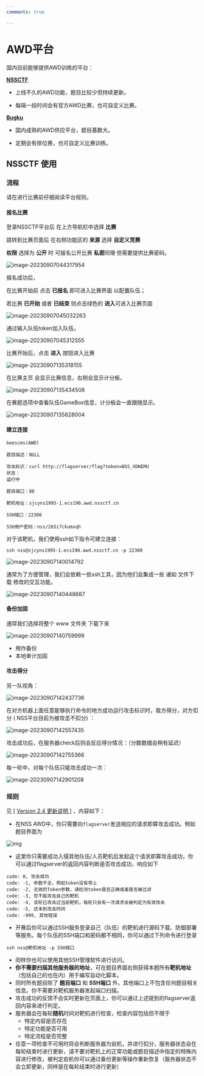 ```yaml
---
comments: true

---
```

# AWD平台

国内目前能够提供AWD训练的平台：

**[NSSCTF](https://www.nssctf.cn/)**

- 上线不久的AWD功能，题目比较少但持续更新。

- 每隔一段时间会有官方AWD比赛，也可自定义比赛。

**[Bugku](https://ctf.bugku.com/)**

- 国内成熟的AWD供应平台，题目基数大。

- 定期会有排位赛，也可自定义比赛训练。



## NSSCTF 使用

### 流程

请在进行比赛前仔细阅读平台规则。

#### 报名比赛

登录NSSCTP平台后 在上方导航栏中选择 **比赛**

跳转到比赛页面后 在右侧功能区的 **来源** 选择 **自定义竞赛**

**权限** 选择为 **公开** 时 可报名公开比赛 **私密**同理 但需要提供比赛密码。

![image-20230907044317954](./awd_platform.assets/image-20230907044317954.png)

报名成功后，

在比赛开始前 点击 **已报名** 即可进入比赛界面 以配置队伍；

若比赛 **已开始** 或者 **已结束** 则点击绿色的 **进入**可进入比赛页面

![image-20230907045032263](./awd_platform.assets/image-20230907045032263.png)

通过输入队伍token加入队伍。

![image-20230907045312555](./awd_platform.assets/image-20230907045312555.png)

比赛开始后，点击 **进入** 按钮进入比赛

![image-20230907135318155](./awd_platform.assets/image-20230907135318155.png)

在比赛主页 会显示比赛信息，右侧会显示计分板。

![image-20230907135434508](./awd_platform.assets/image-20230907135434508.png)

在赛题选项中查看队伍GameBox信息，计分板会一直跟随显示。

![image-20230907135628004](./awd_platform.assets/image-20230907135628004.png)

#### 建立连接

```
beescms(AWD)

题目描述：NULL

攻击标识：curl http://flagserver/flag?token=NSS_XDNEMU
状态：
运行中

题目端口：80

靶机地址：sjcyns1995-1.ecs190.awd.nssctf.cn

SSH端口：22300

SSH用户密码：nss/265i7ckumxqh
```

对于该靶机，我们使用ssh如下指令可建立连接：

```
ssh nss@sjcyns1995-1.ecs190.awd.nssctf.cn -p 22300
```

![image-20230907140014792](./awd_platform.assets/image-20230907140014792.png)

通常为了方便管理，我们会依赖一些ssh工具，因为他们会集成一些 诸如 文件下载 修改的交互功能。

![image-20230907140448687](./awd_platform.assets/image-20230907140448687.png)

#### 备份加固

通常我们选择将整个 www 文件夹 下载下来

![image-20230907140759999](./awd_platform.assets/image-20230907140759999.png)

- 用作备份
- 本地审计加固

#### 攻击得分

另一队视角：

![image-20230907142437736](./awd_platform.assets/image-20230907142437736.png)

在对方机器上面任意能够执行命令的地方成功运行攻击标识时，我方得分，对方扣分 ( NSS平台目前为被攻击不扣分) ：

![image-20230907142557435](./awd_platform.assets/image-20230907142557435.png)

攻击成功后，在服务器check后则会反应得分情况：（分数数据会稍有延迟）

![image-20230907142755366](./awd_platform.assets/image-20230907142755366.png)

每一轮中，对每个队伍只能攻击成功一次：

![image-20230907142901208](./awd_platform.assets/image-20230907142901208.png)

### 规则

见 [ [Version 2.4 更新说明 ](https://www.nssctf.cn/note/set/2716)] ，内容如下：

- 在NSS AWD中，你只需要向`flagserver`发送相应的请求即算攻击成功。例如题目界面为

![img](./awd_platform.assets/1694032923918-4.png)

- 这里你只需要成功入侵其他队伍/人员靶机后发起这个请求即算攻击成功，你可以通过flagserver的返回内容判断是否攻击成功，响应如下

```Plaintext
code: 0, 攻击成功
code: -1, 参数不全，例如token没有带上
code: -2, 无效的Token参数，请检测token是否正确或者是否被过滤
code: -3, 您不能攻击自己的靶机
code: -4, 该轮已攻击过当前靶机，每轮只会有一次请求会被判定为有效攻击
code: -5, 还未到攻击时间
code: -999, 其他错误
```

- 开赛后你可以通过SSH服务登录自己（队伍）的靶机进行源码下载、防御部署等服务。每个队伍的SSH端口和密码都不相同，你可以通过下列命令进行登录

```Plaintext
ssh nss@靶机地址 -p SSH端口
```

- 同样你也可以使用其他SSH管理软件进行访问。
- **你不需要扫描其他服务器的地址**，可在题目界面右侧获得本题所有**靶机地址**（包括自己的也在内）用于编写自动化脚本。
- 同时所有题目除了 **题目端口** 和 **SSH端口** 外，其他端口上不包含任何题目相关信息。你不需要对靶机服务器发起端口扫描。
- 攻击成功的反馈不会实时更新在页面上，你可以通过上述提到的flagserver返回内容来进行判定。
- 服务器会在每轮**随机**时间对靶机进行检查，检查内容包括但不限于
  - 特定内容是否存在
  - 特定功能是否可用
  - 特定流程是否完整
- 任意一项检查不可用时将会判断服务器为宕机，并进行扣分，服务器状态会在每轮结束时进行更新，请不要对靶机上的正常功能或题目描述中指定的特殊内容进行修改，被判定宕机你可以通过备份更新等操作重新恢复（服务器状态不会立即更新，同样是在每轮结束时进行更新）
